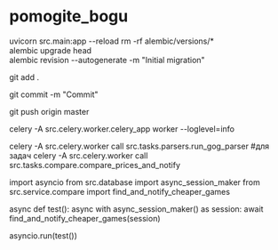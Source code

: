 # pomogite_bogu
 uvicorn src.main:app --reload
 rm -rf alembic/versions/*    
 alembic upgrade head       
 alembic revision --autogenerate -m "Initial migration"


git add .

git commit -m "Commit"

 git push origin master


celery -A src.celery.worker.celery_app worker --loglevel=info


celery -A src.celery.worker call src.tasks.parsers.run_gog_parser #для задач
celery -A src.celery.worker call src.tasks.compare.compare_prices_and_notify



import asyncio
from src.database import async_session_maker
from src.service.compare import find_and_notify_cheaper_games

async def test():
    async with async_session_maker() as session:
        await find_and_notify_cheaper_games(session)

asyncio.run(test())
